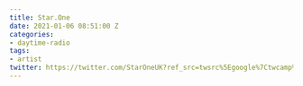 ```yaml
---
title: Star.One
date: 2021-01-06 08:51:00 Z
categories:
- daytime-radio
tags:
- artist
twitter: https://twitter.com/StarOneUK?ref_src=twsrc%5Egoogle%7Ctwcamp%5Eserp%7Ctwgr%5Eauthor
---
```


